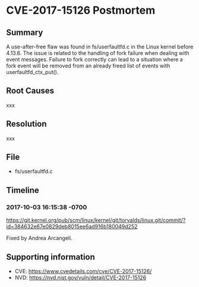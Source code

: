 # CVE-2017-15126 Postmortem

## Summary

A use-after-free flaw was found in fs/userfaultfd.c in the Linux kernel before 4.13.6. The issue is related to the handling of fork failure when dealing with event messages. Failure to fork correctly can lead to a situation where a fork event will be removed from an already freed list of events with userfaultfd_ctx_put().

## Root Causes

xxx

## Resolution

xxx

## File

* fs/userfaultfd.c

## Timeline

### 2017-10-03 16:15:38 -0700

https://git.kernel.org/pub/scm/linux/kernel/git/torvalds/linux.git/commit/?id=384632e67e0829deb8015ee6ad916b180049d252

Fixed by Andrea Arcangeli.

## Supporting information

* CVE: https://www.cvedetails.com/cve/CVE-2017-15126/
* NVD: https://nvd.nist.gov/vuln/detail/CVE-2017-15126
